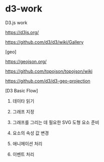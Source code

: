 # d3-work
D3.js work

https://d3js.org/

https://github.com/d3/d3/wiki/Gallery

[geo]

https://geojson.org/

https://github.com/topojson/topojson/wiki

https://github.com/d3/d3-geo-projection


[D3 Basic Flow]

1. 데이타 읽기

2. 그래프 지정

3. 그래프를 그리는 데 필요한  SVG 도형 요소 준비

4. 요소의 속성 값 변경

5. 애니메이션 처리 

6. 이벤트 처리 